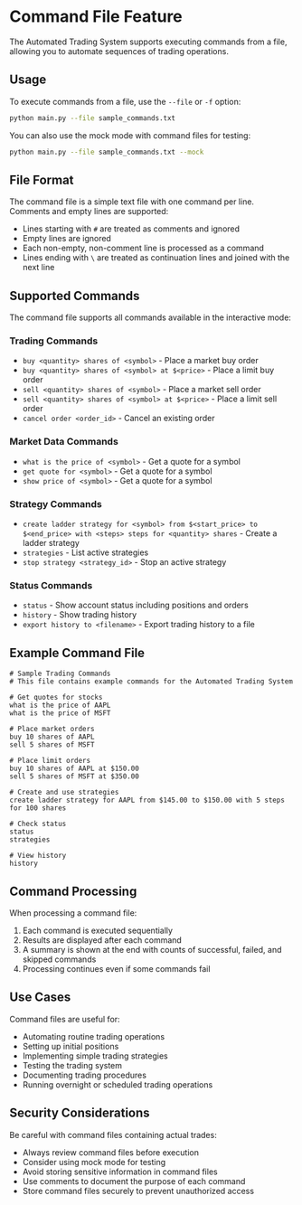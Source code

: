 # Command File Feature

The Automated Trading System supports executing commands from a file, allowing you to automate sequences of trading operations.

## Usage

To execute commands from a file, use the `--file` or `-f` option:

```bash
python main.py --file sample_commands.txt
```

You can also use the mock mode with command files for testing:

```bash
python main.py --file sample_commands.txt --mock
```

## File Format

The command file is a simple text file with one command per line. Comments and empty lines are supported:

- Lines starting with `#` are treated as comments and ignored
- Empty lines are ignored
- Each non-empty, non-comment line is processed as a command
- Lines ending with `\` are treated as continuation lines and joined with the next line

## Supported Commands

The command file supports all commands available in the interactive mode:

### Trading Commands
- `buy <quantity> shares of <symbol>` - Place a market buy order
- `buy <quantity> shares of <symbol> at $<price>` - Place a limit buy order
- `sell <quantity> shares of <symbol>` - Place a market sell order
- `sell <quantity> shares of <symbol> at $<price>` - Place a limit sell order
- `cancel order <order_id>` - Cancel an existing order

### Market Data Commands
- `what is the price of <symbol>` - Get a quote for a symbol
- `get quote for <symbol>` - Get a quote for a symbol
- `show price of <symbol>` - Get a quote for a symbol

### Strategy Commands
- `create ladder strategy for <symbol> from $<start_price> to $<end_price> with <steps> steps for <quantity> shares` - Create a ladder strategy
- `strategies` - List active strategies
- `stop strategy <strategy_id>` - Stop an active strategy

### Status Commands
- `status` - Show account status including positions and orders
- `history` - Show trading history
- `export history to <filename>` - Export trading history to a file

## Example Command File

```
# Sample Trading Commands
# This file contains example commands for the Automated Trading System

# Get quotes for stocks
what is the price of AAPL
what is the price of MSFT

# Place market orders
buy 10 shares of AAPL
sell 5 shares of MSFT

# Place limit orders
buy 10 shares of AAPL at $150.00
sell 5 shares of MSFT at $350.00

# Create and use strategies
create ladder strategy for AAPL from $145.00 to $150.00 with 5 steps for 100 shares

# Check status
status
strategies

# View history
history
```

## Command Processing

When processing a command file:

1. Each command is executed sequentially
2. Results are displayed after each command
3. A summary is shown at the end with counts of successful, failed, and skipped commands
4. Processing continues even if some commands fail

## Use Cases

Command files are useful for:

- Automating routine trading operations
- Setting up initial positions
- Implementing simple trading strategies
- Testing the trading system
- Documenting trading procedures
- Running overnight or scheduled trading operations

## Security Considerations

Be careful with command files containing actual trades:

- Always review command files before execution
- Consider using mock mode for testing
- Avoid storing sensitive information in command files
- Use comments to document the purpose of each command 
- Store command files securely to prevent unauthorized access 